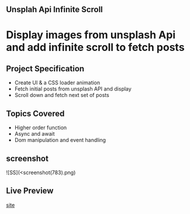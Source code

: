 ## Unsplah Api Infinite Scroll

# Display images from unsplash Api and add infinite scroll to fetch posts

## Project Specification

- Create UI & a CSS loader animation
- Fetch initial posts from unsplash API and display
- Scroll down and fetch next set of posts

## Topics Covered

- Higher order function
- Async and await
- Dom manipulation and event handling

## screenshot

![SS](<screenshot(783).png)

## Live Preview

[site](https://infinite-scroll-unsplash-api.netlify.app/)
